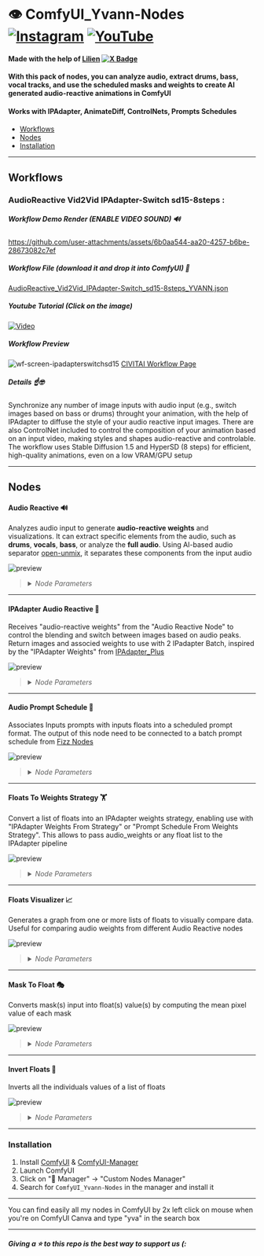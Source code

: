 # 👁️ ComfyUI_Yvann-Nodes  [![Instagram](https://img.shields.io/badge/yvann.mp4-white?style=for-the-badge&logo=instagram&logoColor=E4405F)](https://www.instagram.com/yvann.mp4/) [![YouTube](https://img.shields.io/badge/yvann.mp4-white?style=for-the-badge&logo=youtube&logoColor=FF0000)](https://www.youtube.com/channel/yvann.mp4)

#### Made with the help of [Lilien](https://github.com/Lilien86) [![X Badge](https://img.shields.io/badge/lilien.rig-white?style=flat&logo=x&logoColor=black)](https://x.com/Lilien_RIG)

#### **With this pack of nodes, you can analyze audio, extract drums, bass, vocal tracks, and use the scheduled masks and weights to create AI generated audio-reactive animations in ComfyUI**

#### **Works with IPAdapter, AnimateDiff, ControlNets, Prompts Schedules**

- [Workflows](#Workflows)
- [Nodes](#Nodes)
- [Installation](#Installation)

--- 

## Workflows

### AudioReactive Vid2Vid IPAdapter-Switch sd15-8steps :

##### Workflow Demo Render *(ENABLE VIDEO SOUND)* 🔊

https://github.com/user-attachments/assets/6b0aa544-aa20-4257-b6be-28673082c7ef

##### Workflow File (download it and drop it into ComfyUI) 📜
[AudioReactive_Vid2Vid_IPAdapter-Switch_sd15-8steps_YVANN.json](./AudioReactive_Workflows/AudioReactive_Vid2Vid_IPAdapter-Switch_sd15-8steps_YVANN.json)


##### Youtube Tutorial (Click on the image)
[![Video](https://img.youtube.com/vi/BiQHWKP3q0c/maxresdefault.jpg)](https://www.youtube.com/watch?v=BiQHWKP3q0c)
##### Workflow Preview
![wf-screen-ipadapterswitchsd15](assets/wf_previews/Preview_AudioReactive_Vid2Vid_IPAdapter-Switch_sd15-8steps_YVANN.png)
[CIVITAI Workflow Page](https://civitai.com/models/867298)

##### Details ☝️🤓
Synchronize any number of image inputs with audio input (e.g., switch images based on bass or drums) throught your animation, with the help of IPAdapter to diffuse the style of your audio reactive input images. There are also ControlNet included to control the composition of your animation based on an input video, making styles and shapes audio-reactive and controlable. The workflow uses Stable Diffusion 1.5 and HyperSD (8 steps) for efficient, high-quality animations, even on a low VRAM/GPU setup

---
## Nodes

#### Audio Reactive 🔊

Analyzes audio input to generate **audio-reactive weights** and visualizations. It can extract specific elements from the audio, such as **drums**, **vocals**, **bass**, or analyze the **full audio**. Using AI-based audio separator [open-unmix](https://github.com/sigsep/open-unmix-pytorch), it separates these components from the input audio

![preview](assets/nodes_previews/AudioReactive_node_solo.png)

><details>
>  <summary><i>Node Parameters</i></summary>
>
>  - **batch_size**: The number of audio frames to process
>  - **fps**: Frames per second for processing audio weights, the output of your animation need to have the same fps to be correctly synchronized
>  - **audio**: Input audio file
>  - **analysis_mode**: Selects the audio component to analyze (**Drums Only**, **Full Audio**, **Vocals Only**, **Bass Only**, **Other Audio**). This analysis is performed using AI-based audio separation models (open-unmix)
>  - **threshold**: Filters the audio weights based on sound intensity (only values above the threshold pass through)
>  - **add**: Adds a constant value to all the weights
>  - **smooth**: Smoothing factor to reduce sharp transitions between weights
>  - **multiply**: Multiplication factor to amplify the weights
>  - **add_range**: Expands the range of the weights to control output dynamic range
>  - **invert_weights**: Inverts the audio weights
>
>  **Outputs**:
>  - **graph_audio**: An image displaying a graph of the audio weights over time, representing the variation in intensity across the analyzed frames
>  - **processed_audio**: The separated or processed audio (e.g., drums, vocals) used in the analysis
>  - **original_audio**: The original audio input without modifications
>  - **audio_weights**: A float list of audio-reactive weights based on the processed audio
>
></details>

---

#### IPAdapter Audio Reactive 🎵

Receives "audio-reactive weights" from the "Audio Reactive Node" to control the blending and switch between images based on audio peaks. Return images and associed weights to use with 2 IPadapter Batch, inspired by the "IPAdapter Weights" from [IPAdapter_Plus](https://github.com/cubiq/ComfyUI_IPAdapter_plus)

![preview](assets/nodes_previews/IPAdapter_AudioReactive_Solo.png)

><details>
>  <summary><i>Node Parameters</i></summary>
>
>  - **images**: A batch of images used as sources for transitions, each images switch when a peak occurs in the audio (when you see a red dots in the graph)
>  - **audio_weights**: A list of audio-reactive weights used to control image blending, received from "Audio Reactive Node"
>  - **timing**: Timing function for blending, each mode smooth the weights in a differents way, to understand what they're doing just display the audio weights you will see differents smoothed values
>  - **transition_frames**: The number of frames over which to blend between images, I recommend lower low values when you have a low frame rate and high value when you have a high frame rate
>  - **threshold**: The minimum height required for a peak in the audio to be considered, look at the graph to understand
>  - **distance**: The minimum number of frames between peaks, useful when you have small peaks near a big peak and you want only the big peak, you can kind of ignore the small peaks around by increasing the distance
>  - **prominence**: The relative importance of a peak (not really important lol)
>
>  **Outputs**:
>  - **switch_index**: Each frame indices at which image transitions occur, useful only in the case you want to have a scheduled prompt based on the peak of your audio, in this case connect this output to my node "Audio Prompt Schedule"
>  - **image_1**: The starting image for a transition, connect it to the first IPadapter batch in the image input
>  - **weights**: The calculated blending weights for image transitions, connect it to the first IPadapter batch in the weight input
>  - **image_2**: The ending image for a transition, connect it to the second IPadapter batch in the image input
>  - **weights_invert**: The inverse of the calculated blending weights, connect it to the second IPadapter batch in the weight input
>  - **graph_audio_index**: An image visualization of audio weights, detected peaks, and image transitions
>
></details>

---

#### Audio Prompt Schedule 📝

Associates Inputs prompts with inputs floats into a scheduled prompt format. The output of this node need to be connected to a batch prompt schedule from [Fizz Nodes](https://github.com/FizzleDorf/ComfyUI_FizzNodes)

![preview](assets/nodes_previews/Audio_Prompt_schedule_solo.png)

><details>
>  <summary><i>Node Parameters</i></summary>
>
>  - **switch_index**: A list of indices where prompts will change (required, type FLOAT)
>  - **prompts**: A multiline string of prompts to be used at each index (type STRING, default: empty)
>
>  **Outputs**:
>  - **prompt_schedule**: A string representation of the prompt schedule. Each audio reactive index is associated with a prompt from the provided list
>
></details>

---

#### Floats To Weights Strategy 🏋️

Convert a list of floats into an IPAdapter weights strategy, enabling use with "IPAdapter Weights From Strategy" or "Prompt Schedule From Weights Strategy". This allows to pass audio_weights or any float list to the IPAdapter pipeline

![preview](assets/nodes_previews/floatstoWeightsStrategy_Solo.png)

><details>
>  <summary><i>Node Parameters</i></summary>
>
>  - **floats**: The list of float values to be converted into a weights strategy
>  - **batch_size**: The number of frames you want to proceed
>
>  **Outputs**:
>  - **WEIGHTS_STRATEGY**: A dictionary containing the weights strategy used by IPAdapter, including the weights and related parameters
>
></details>

---

#### Floats Visualizer 📈

Generates a graph from one or more lists of floats to visually compare data. Useful for comparing audio weights from different Audio Reactive nodes

![preview](assets/nodes_previews/FloatsVisaulizer_solo.png)

><details>
>  <summary><i>Node Parameters</i></summary>
>
>  - **floats**: The primary list of float values to visualize
>  - **title**: Title of the graph
>  - **x_label**: Label for the x-axis
>  - **y_label**: Label for the y-axis
>  - **floats_optional2**: (Optional) A second list of float values to include in the visualization
>  - **floats_optional3**: (Optional) A third list of float values to include in the visualization
>
>  **Outputs**:
>  - **visual_graph**: An image displaying the graph of the provided float sequences
>
></details>

---

#### Mask To Float 🎭

Converts mask(s) input into float(s) value(s) by computing the mean pixel value of each mask

![preview](assets/nodes_previews/masktofloat_Solo.png)

><details>
>  <summary><i>Node Parameters</i></summary>
>
>  - **mask**: The mask input from which to compute the float value
>
>  **Outputs**:
>  - **float**: A float representing the average value of the mask
>
></details>

---

#### Invert Floats 🔁

Inverts all the individuals values of a list of floats

![preview](assets/nodes_previews/InverFloats_Solo.png)

><details>
>  <summary><i>Node Parameters</i></summary>
>
>  - **floats**: The list of float values to invert
>
>  **Outputs**:
>  - **floats_invert**: The inverted list of float values, where all the individual values have been inversed
>
></details>

---

### Installation
1. Install [ComfyUI](https://github.com/comfyanonymous/ComfyUI) & [ComfyUI-Manager](https://github.com/ltdrdata/ComfyUI-Manager)
2. Launch ComfyUI
3. Click on "🧩 Manager" -> "Custom Nodes Manager"
4. Search for `ComfyUI_Yvann-Nodes` in the manager and install it

---

You can find easily all my nodes in ComfyUI by 2x left click on mouse when you're on ComfyUI Canva and type "yva" in the search box

---
#### *Giving a ⭐ to this repo is the best way to support us (:*
